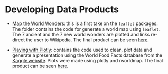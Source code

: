 Developing Data Products
===========================================

- [Map the World Wonders](https://github.com/ChiaraDG/datasciencecoursera/tree/master/Developing%20Data%20Products/Map%20the%20World%20Wonders): this is a first take on the `leaflet` packages. The folder contains the code for generate a world map using `leaflet`. The 7 ancient and the 7 new world wonders are plotted and links re-direct the user to Wikipedia. The final product can be seen [here](https://rpubs.com/chiaradg/218675https://rpubs.com/chiaradg/218675).  

- [Playing with Plotly](https://github.com/ChiaraDG/datasciencecoursera/tree/master/Developing%20Data%20Products/Playing%20with%20Plotly): contains the code used to clean, plot data and generate a presentation using the World Food Facts database from the [Kaggle website](https://www.kaggle.com/datasets). Plots were made using plotly and rworldmap. The final product can be seen [here](https://rpubs.com/chiaradg/220053).